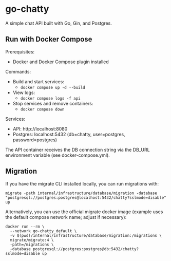 # go-chatty

A simple chat API built with Go, Gin, and Postgres.

## Run with Docker Compose

Prerequisites:
- Docker and Docker Compose plugin installed

Commands:
- Build and start services:
  - `docker compose up -d --build`
- View logs:
  - `docker compose logs -f api`
- Stop services and remove containers:
  - `docker compose down`

Services:
- API: http://localhost:8080
- Postgres: localhost:5432 (db=chatty, user=postgres, password=postgres)

The API container receives the DB connection string via the DB_URL environment variable (see docker-compose.yml).

## Migration

If you have the migrate CLI installed locally, you can run migrations with:

`migrate -path internal/infrastructure/database/migration -database "postgresql://postgres:postgres@localhost:5432/chatty?sslmode=disable" up`

Alternatively, you can use the official migrate docker image (example uses the default compose network name; adjust if necessary):

```
docker run --rm \
  --network go-chatty_default \
  -v $(pwd)/internal/infrastructure/database/migration:/migrations \
  migrate/migrate:4 \
  -path=/migrations \
  -database postgresql://postgres:postgres@db:5432/chatty?sslmode=disable up
```